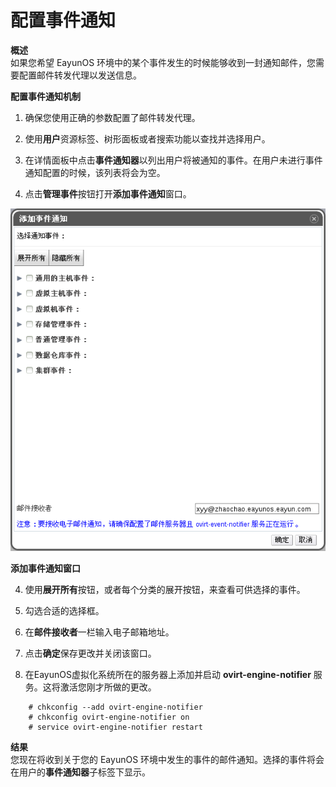 # 配置事件通知

**概述**<br/>
如果您希望 EayunOS
环境中的某个事件发生的时候能够收到一封通知邮件，您需要配置邮件转发代理以发送信息。

**配置事件通知机制**

1. 确保您使用正确的参数配置了邮件转发代理。

1. 使用**用户**资源标签、树形面板或者搜索功能以查找并选择用户。

2. 在详情面板中点击**事件通知器**以列出用户将被通知的事件。在用户未进行事件通知配置的时候，该列表将会为空。

3. 点击**管理事件**按钮打开**添加事件通知**窗口。

 ![添加事件通知窗口](../../images/Event_Notifications-Add_Events_Notification_Window.png)

 **添加事件通知窗口**

4. 使用**展开所有**按钮，或者每个分类的展开按钮，来查看可供选择的事件。

5. 勾选合适的选择框。

6. 在**邮件接收者**一栏输入电子邮箱地址。

7. 点击**确定**保存更改并关闭该窗口。

8. 在EayunOS虚拟化系统所在的服务器上添加并启动 **ovirt-engine-notifier**
服务。这将激活您刚才所做的更改。
```
    # chkconfig --add ovirt-engine-notifier
    # chkconfig ovirt-engine-notifier on
    # service ovirt-engine-notifier restart
```

**结果**<br/>
您现在将收到关于您的 EayunOS
环境中发生的事件的邮件通知。选择的事件将会在用户的**事件通知器**子标签下显示。


